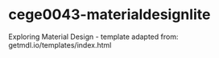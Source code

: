 # cege0043-materialdesignlite
Exploring Material Design - template adapted from: getmdl.io/templates/index.html
